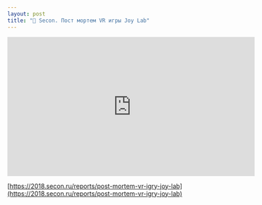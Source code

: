 ```yaml
---
layout: post
title: "🎤 Secon. Пост мортем VR игры Joy Lab"
---
```


<iframe width="560" height="315" src="https://www.youtube.com/embed/bNL9u7M8Qxc" frameborder="0" allow="autoplay; encrypted-media" allowfullscreen></iframe>

[https://2018.secon.ru/reports/post-mortem-vr-igry-joy-lab](https://2018.secon.ru/reports/post-mortem-vr-igry-joy-lab)